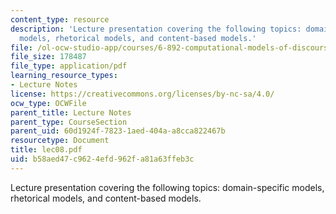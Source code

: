 ```yaml
---
content_type: resource
description: 'Lecture presentation covering the following topics: domain-specific
  models, rhetorical models, and content-based models.'
file: /ol-ocw-studio-app/courses/6-892-computational-models-of-discourse-spring-2004/b58aed47c9624efd962fa81a63ffeb3c_lec08.pdf
file_size: 178487
file_type: application/pdf
learning_resource_types:
- Lecture Notes
license: https://creativecommons.org/licenses/by-nc-sa/4.0/
ocw_type: OCWFile
parent_title: Lecture Notes
parent_type: CourseSection
parent_uid: 60d1924f-7823-1aed-404a-a8cca822467b
resourcetype: Document
title: lec08.pdf
uid: b58aed47-c962-4efd-962f-a81a63ffeb3c
---
```

Lecture presentation covering the following topics: domain-specific models, rhetorical models, and content-based models.